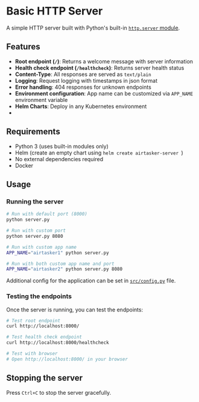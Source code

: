 # Basic HTTP Server

A simple HTTP server built with Python's built-in [`http.server` module](https://docs.python.org/3/library/http.server.html).

## Features

- **Root endpoint (`/`)**: Returns a welcome message with server information
- **Health check endpoint (`/healthcheck`)**: Returns server health status
- **Content-Type**: All responses are served as `text/plain`
- **Logging**: Request logging with timestamps in json format
- **Error handling**: 404 responses for unknown endpoints
- **Environment configuration**: App name can be customized via `APP_NAME` environment variable
- **Helm Charts**: Deploy in any Kubernetes environment
- 
## Requirements

- Python 3 (uses built-in modules only)
- Helm (create an empty chart using `helm create airtasker-server `)
- No external dependencies required
- Docker

## Usage

### Running the server

```bash
# Run with default port (8000)
python server.py

# Run with custom port
python server.py 8080

# Run with custom app name
APP_NAME="airtasker1" python server.py

# Run with both custom app name and port
APP_NAME="airtasker2" python server.py 8080
```

Additional config for the application can be set in [`src/config.py`](src/config.py) file. 

### Testing the endpoints

Once the server is running, you can test the endpoints:

```bash
# Test root endpoint
curl http://localhost:8000/

# Test health check endpoint
curl http://localhost:8000/healthcheck

# Test with browser
# Open http://localhost:8000/ in your browser
```

## Stopping the server

Press `Ctrl+C` to stop the server gracefully.
